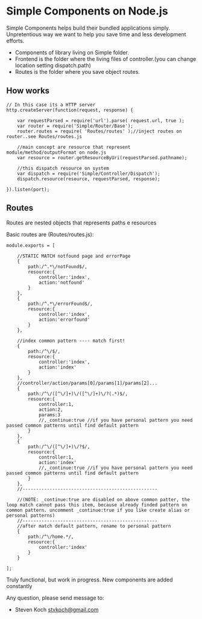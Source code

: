 # Simple Components on Node.js




Simple Components helps build their bundled applications simply. Unpretentious way we want to help you save time and less development efforts.

 - Components of library living on Simple folder.
 - Frontend is the folder where the living files of controller.(you can change location setting dispatch.path)
 - Routes is the folder where you save object routes.

## How works

	// In this case its a HTTP server
	http.createServer(function(request, response) {

		var requestParsed = require('url').parse( request.url, true );
		var router = require('Simple/Router/Base');
		router.routes = require( 'Routes/routes' );//inject routes on router..see Routes/routes.js

		//main concept are resource that represent module/method/outputFormat on node.js
		var resource = router.getResourceByUri(requestParsed.pathname);

		//this dispatch resource on system
		var dispatch = require('Simple/Controller/Dispatch');
		dispatch.resource(resource, requestParsed, response);

	}).listen(port);

## Routes

Routes are nested objects that represents paths e resources

Basic routes are (Routes/routes.js):


	module.exports = [

		//STATIC MATCH notfound page and errorPage
		{
			path:/^.*\/notFound$/,
			resource:{
				controller:'index',
				action:'notfound'
			}
		},
		{
			path:/^.*\/errorFound$/,
			resource:{
				controller:'index',
				action:'errorfound'
			}
		},

		//index common pattern ---- match first!
		{
			path:/^\/$/,
			resource:{
				controller:'index',
				action:'index'
			}
		},
		//controller/action/params[0]/params[1]/params[2]...
		{
			path:/^\/([^\/]+)\/([^\/]+)\/?(.*)$/,
			resource:{
				controller:1,
				action:2,
				params:3
				//,_continue:true //if you have personal pattern you need passed common patterns until find default pattern
			}
		},
		{
			path:/^\/([^\/]+)\/?$/,
			resource:{
				controller:1,
				action:'index'
				//,_continue:true //if you have personal pattern you need passed common patterns until find default pattern
			}
		},
		//--------------------------------------------------

		//(NOTE: _continue:true are disabled on above common patter, the loop match cannot pass this item, because already finded pattern on common pattern. uncomment _continue:true if you like create alias or personal patterns)
		//--------------------------------------------------
		//after match default pattern, rename to personal pattern
		{
			path:/^\/home.*/,
			resource:{
				controller:'index'
			}
		}

	];























Truly functional, but work in progress. New components are added constantly

Any question, please send message to:
- Steven Koch <stvkoch@gmail.com>